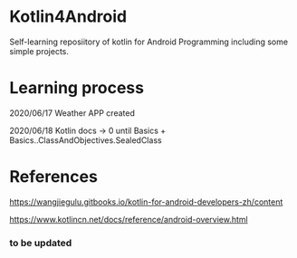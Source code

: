 # Kotlin4Android
Self-learning reposiitory of kotlin for Android Programming including some simple projects.

# Learning process
2020/06/17 Weather APP created

2020/06/18 Kotlin docs -> 0 until Basics + Basics..ClassAndObjectives.SealedClass

# References
https://wangjiegulu.gitbooks.io/kotlin-for-android-developers-zh/content

https://www.kotlincn.net/docs/reference/android-overview.html

### to be updated

